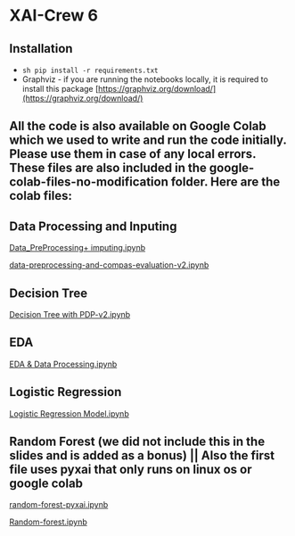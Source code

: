 # XAI-Crew 6

## Installation

- `sh pip install -r requirements.txt`
- Graphviz - if you are running the notebooks locally, it is required to install this package
[https://graphviz.org/download/](https://graphviz.org/download/)

## All the code is also available on Google Colab which we used to write and run the code initially. Please use them in case of any local errors. These files are also included in the google-colab-files-no-modification folder. Here are the colab files:

## Data Processing and Inputing
[Data_PreProcessing+ imputing.ipynb](https://colab.research.google.com/drive/1MsgEz36U6vRvPC0TySU2I3qEoVhtrG-O?usp=drive_open)

[data-preprocessing-and-compas-evaluation-v2.ipynb](https://colab.research.google.com/drive/11cgWO2FARBPmTOju9Ybil4aAsEseyUQv?usp=drive_open)

## Decision Tree
[Decision Tree with PDP-v2.ipynb](https://colab.research.google.com/drive/1tUywd2CXFWZwN7QSC0OIth4p-HTH4Eiu?usp=drive_open)

## EDA 
[EDA & Data Processing.ipynb](https://colab.research.google.com/drive/1rlfbm8GCQCEox8_9j2ZWXe3eThYM4o_R)

## Logistic Regression
[Logistic Regression Model.ipynb](https://colab.research.google.com/drive/1K101qqu5vATsnRwgqGY63Hl5BCs12wo7)

## Random Forest (we did not include this in the slides and is added as a bonus) || Also the first file uses pyxai that only runs on linux os or google colab
[random-forest-pyxai.ipynb](https://colab.research.google.com/drive/1OJUOI9ew5-52GaxvGNb5rRAP9rZCyj-A)

[Random-forest.ipynb](https://colab.research.google.com/drive/1ygx6V8vsfdKWL12oSxLfBYwAnEwbD4zZ)